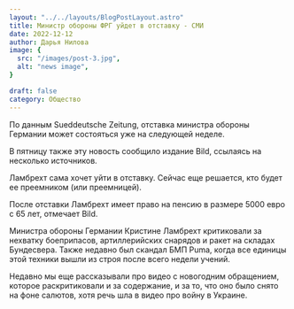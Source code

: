 ```yaml
---
layout: "../../layouts/BlogPostLayout.astro"
title: Министр обороны ФРГ уйдет в отставку - СМИ
date: 2022-12-12
author: Дарья Нилова
image: {
  src: "/images/post-3.jpg",
  alt: "news image",
}

draft: false
category: Общество
---
```


По данным Sueddeutsche Zeitung, отставка министра обороны Германии может состояться уже на следующей неделе.

В пятницу также эту новость сообщило издание Bild, ссылаясь на несколько источников.

Ламбрехт сама хочет уйти в отставку. Сейчас еще решается, кто будет ее преемником (или преемницей).

После отставки Ламбрехт имеет право на пенсию в размере 5000 евро с 65 лет, отмечает Bild.

Министра обороны Германии Кристине Ламбрехт критиковали за нехватку боеприпасов, артиллерийских снарядов и ракет на складах Бундесвера. Также недавно был скандал БМП Puma, когда все единицы этой техники вышли из строя после всего недели учений.

Недавно мы еще рассказывали про видео с новогодним обращением, которое раскритиковали и за содержание, и за то, что оно было снято на фоне салютов, хотя речь шла в видео про войну в Украине.
